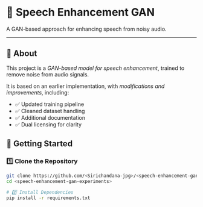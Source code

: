 # 🎤 Speech Enhancement GAN 

A GAN-based approach for enhancing speech from noisy audio.

---

## 🔹 About
This project is a *GAN-based model for speech enhancement*, trained to remove noise from audio signals.  

It is based on an earlier implementation, with *modifications and improvements*, including:
- ✅ Updated training pipeline  
- ✅ Cleaned dataset handling  
- ✅ Additional documentation  
- ✅ Dual licensing for clarity  
## 🚀 Getting Started

### 1️⃣ Clone the Repository
```bash
git clone https://github.com/<Sirichandana-jpg>/<speech-enhancement-gan-experiments>.git
cd <speech-enhancement-gan-experiments>

# 2️⃣ Install Dependencies
pip install -r requirements.txt
